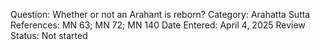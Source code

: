 Question: Whether or not an Arahant is reborn?
Category: Arahatta
Sutta References: MN 63; MN 72; MN 140
Date Entered: April 4, 2025
Review Status: Not started